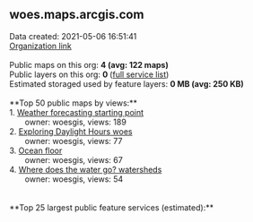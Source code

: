 <h2>woes.maps.arcgis.com</h2> Data created: 2021-05-06 16:51:41 <br /><a target='new' href='https://woes.maps.arcgis.com'>Organization link</a><br /><br />Public maps on this org: <b>4 (avg: 122 maps)</b><br />Public layers on this org: <b>0 </b>(<a target='new' href='https://services.arcgis.com/5lwAampZdfSk0VB2/ArcGIS/rest/services'>full service list</a>)<br />Estimated storaged used by feature layers: <b>0 MB (avg: 250 KB)</b><br /><br />**Top 50 public maps by views:**<br />  1. <a target='new' href='https://www.arcgis.com/home/item.html?id=762e3cac317446bfb3b158ff7bc41abe'>Weather forecasting starting point</a> <br />  &nbsp;&nbsp;&nbsp;&nbsp; &nbsp;&nbsp;owner: woesgis, views: 189<br />  2. <a target='new' href='https://www.arcgis.com/home/item.html?id=6ca94969df384b98bef8fd2767e4b2b3'>Exploring Daylight Hours woes</a> <br />  &nbsp;&nbsp;&nbsp;&nbsp; &nbsp;&nbsp;owner: woesgis, views: 77<br />  3. <a target='new' href='https://www.arcgis.com/home/item.html?id=18320a7cd9924aea824145f28f3d492a'>Ocean floor</a> <br />  &nbsp;&nbsp;&nbsp;&nbsp; &nbsp;&nbsp;owner: woesgis, views: 67<br />  4. <a target='new' href='https://www.arcgis.com/home/item.html?id=9d8188ac38dd4349a804c929cb2837b6'>Where does the water go? watersheds</a> <br />  &nbsp;&nbsp;&nbsp;&nbsp; &nbsp;&nbsp;owner: woesgis, views: 54<br /><br /><br />**Top 25 largest public feature services (estimated):**<br />